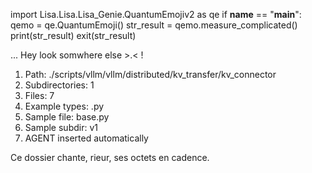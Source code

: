 
import Lisa.Lisa.Lisa_Genie.QuantumEmojiv2 as qe
if __name__ == "__main__":
  qemo = qe.QuantumEmoji()
  str_result = qemo.measure_complicated()
  print(str_result)
  exit(str_result)

... Hey look somwhere else >.< !

1. Path: ./scripts/vllm/vllm/distributed/kv_transfer/kv_connector
2. Subdirectories: 1
3. Files: 7
4. Example types: .py
5. Sample file: base.py
6. Sample subdir: v1
7. AGENT inserted automatically

Ce dossier chante, rieur, ses octets en cadence.
